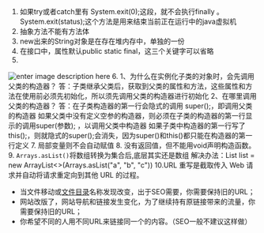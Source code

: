 1. 如果try或者catch里有 System.exit(0);这段，就不会执行finally 。System.exit(status);这个方法是用来结束当前正在运行中的java虚拟机
2. 抽象方法不能有方法体
3. new出来的String对象是在存在堆内存中，单独的一份
4. 在接口中，属性默认public static final，这三个关键字可以省略
5. 
![enter image description here](https://pic1.zhimg.com/v2-6fdc939e35ec801c31ea515e80a88367_r.jpg)
6. 
	1、为什么在实例化子类的对象时，会先调用父类的构造器？
	答：子类继承父类后，获取到父类的属性和方法，这些属性和方法在使用前必须先初始化，所以须先调用父类的构造器进行初始化
	2、在哪里调用父类的构造器？
	答：在子类构造器的第一行会隐式的调用 super();，即调用父类的构造器
	如果父类中没有定义空参的构造器，则必须在子类的构造器的第一行显示的调用super(参数); ，以调用父类中构造器
	如果子类中构造器的第一行写了this();，则就隐式的super();会消失，因为super()和this()都只能在构造器的第一行定义
7. 局部变量则不会自动赋值
8. 没有返回值，但不能用void声明构造函数。
9. `Arrays.asList()`将数组转换为集合后,底层其实还是数组
解决办法：List list =  new  ArrayList<>(Arrays.asList("a",  "b",  "c")) 
10.URL 重写是截取传入 Web 请求并自动将请求重定向到其他 URL 的过程。
- 当文件移动或[文件目录](https://baike.baidu.com/item/%E6%96%87%E4%BB%B6%E7%9B%AE%E5%BD%95)名称发现改变，出于SEO需要，你需要保持旧的URL；
- 网站改版了，网站导航和链接发生变化，为了继续持有原链接带来的流量，你需要保持旧的URL；
- 你希望不同的人用不同URL来链接同一个的内容。（SEO一般不建议这样做）

<!--stackedit_data:
eyJoaXN0b3J5IjpbMTgyNDg2MDk1MSw2MTU2Mzg4MzAsMTMxND
IyNDI0NCwtNzYxODk0MDA4LC00ODE5ODQ0ODAsLTMyMTc4ODYz
NywyMDA3MTA0MTUsNjIxNzM5MTU2LDE2NjM1NzE0MDEsLTMxMT
k3NjU0OV19
-->
